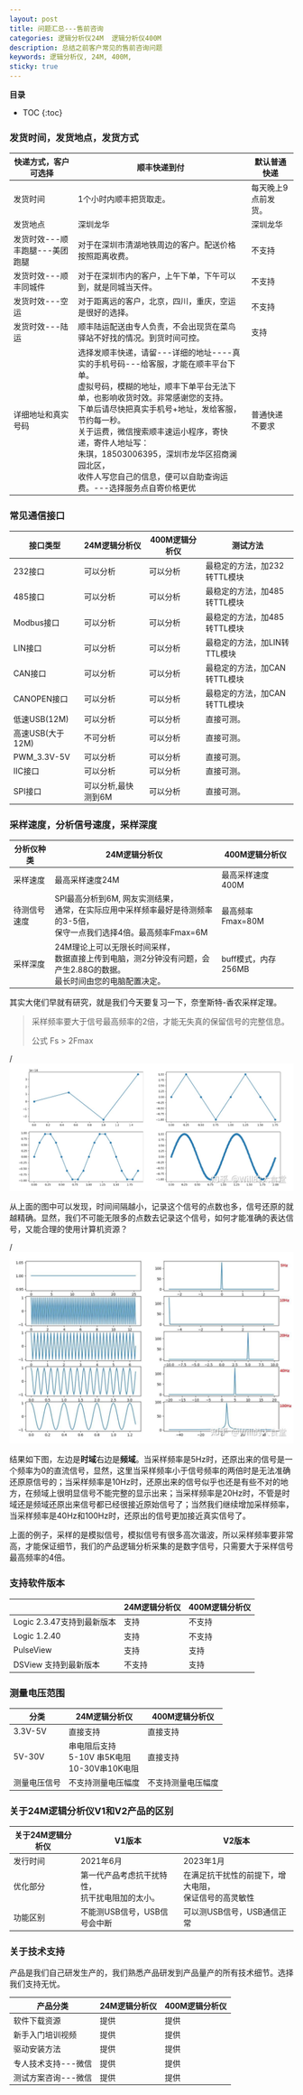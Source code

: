 ```yaml
---
layout: post
title: 问题汇总---售前咨询
categories: 逻辑分析仪24M  逻辑分析仪400M
description: 总结之前客户常见的售前咨询问题
keywords: 逻辑分析仪, 24M, 400M, 
sticky: true  
---
```


**目录**

* TOC
{:toc}

### 发货时间，发货地点，发货方式

| 快递方式，客户可选择           | 顺丰快递到付                                                 | 默认普通快递        |
| ------------------------------ | ------------------------------------------------------------ | ------------------- |
| 发货时间                       | 1个小时内顺丰把货取走。                                      | 每天晚上9点前发货。 |
| 发货地点                       | 深圳龙华                                                     | 深圳龙华            |
| 发货时效---顺丰跑腿---美团跑腿 | 对于在深圳市清湖地铁周边的客户。配送价格按照距离收费。       | 不支持              |
| 发货时效---顺丰同城件          | 对于在深圳市内的客户，上午下单，下午可以到，就是同城当天件。 | 不支持              |
| 发货时效---空运                | 对于距离远的客户，北京，四川，重庆，空运是很好的选择。       | 不支持              |
| 发货时效---陆运                | 顺丰陆运配送由专人负责，不会出现货在菜鸟驿站不好找的情况。到货时间可控。 | 支持                |
| 详细地址和真实号码             | 选择发顺丰快递，请留---详细的地址----真实的手机号码---给客服，才能在顺丰平台下单。<br />虚拟号码，模糊的地址，顺丰下单平台无法下单，也影响收货时效。非常感谢您的支持。<br />下单后请尽快把真实手机号+地址，发给客服，节约每一秒。<br />关于运费，微信搜索顺丰速运小程序，寄快递，寄件人地址写：<br />朱琪，18503006395，深圳市龙华区招商澜园北区，<br />收件人写您自己的信息，便可以自助查询运费。---选择服务点自寄价格更优 | 普通快递不要求      |

### 常见通信接口

| 接口类型         | 24M逻辑分析仪       | 400M逻辑分析仪 | 测试方法                     |
| ---------------- | ------------------- | -------------- | ---------------------------- |
| 232接口          | 可以分析            | 可以分析       | 最稳定的方法，加232转TTL模块 |
| 485接口          | 可以分析            | 可以分析       | 最稳定的方法，加485转TTL模块 |
| Modbus接口       | 可以分析            | 可以分析       | 最稳定的方法，加485转TTL模块 |
| LIN接口          | 可以分析            | 可以分析       | 最稳定的方法，加LIN转TTL模块 |
| CAN接口          | 可以分析            | 可以分析       | 最稳定的方法，加CAN转TTL模块 |
| CANOPEN接口      | 可以分析            | 可以分析       | 最稳定的方法，加CAN转TTL模块 |
| 低速USB(12M)     | 可以分析            | 可以分析       | 直接可测。                   |
| 高速USB(大于12M) | 不可分析            | 可以分析       | 直接可测。                   |
| PWM_3.3V-5V      | 可以分析            | 可以分析       | 直接可测。                   |
| IIC接口          | 可以分析            | 可以分析       | 直接可测。                   |
| SPI接口          | 可以分析,最快测到6M | 可以分析       | 直接可测。                   |

### 采样速度，分析信号速度，采样深度

| 分析仪种类 | 24M逻辑分析仪 | 400M逻辑分析仪 |
| ---------- | ------------- | -------------- |
| 采样速度   | 最高采样速度24M  | 最高采样速度400M |
| 待测信号速度           | SPI最高分析到6M, 网友实测结果，<br />通常，在实际应用中采样频率最好是待测频率的3-5倍，<br />保守一点我们选择4倍。最高频率Fmax=6M | 最高频率Fmax=80M |
| 采样深度 | 24M理论上可以无限长时间采样，<br />数据直接上传到电脑，测2分钟没有问题，会产生2.88G的数据。<br />最长时间由您的电脑配置决定。 | buff模式，内存256MB |

其实大佬们早就有研究，就是我们今天要复习一下，奈奎斯特-香农采样定理。

> 采样频率要大于信号最高频率的2倍，才能无失真的保留信号的完整信息。
>
> 公式 Fs > 2Fmax

/![](/images/posts/logic/get-sig1.jpg)

从上面的图中可以发现，时间间隔越小，记录这个信号的点数也多，信号还原的就越精确。显然，我们不可能无限多的点数去记录这个信号，如何才能准确的表达信号，又能合理的使用计算机资源？

/![](/images/posts/logic/get-sig2.jpg)

结果如下图，左边是**时域**右边是**频域**。当采样频率是5Hz时，还原出来的信号是一个频率为0的直流信号，显然，这里当采样频率小于信号频率的两倍时是无法准确还原原信号的；当采样频率是10Hz时，还原出来的信号似乎也还是有些不对的地方，在频域上很明显信号不能完整的显示出来；当采样频率是20Hz时，不管是时域还是频域还原出来信号都已经很接近原始信号了；当然我们继续增加采样频率，当采样频率是40Hz和100Hz时，还原出的信号更加接近真实信号了。

上面的例子，采样的是模拟信号，模拟信号有很多高次谐波，所以采样频率要非常高，才能保证细节，我们的产品逻辑分析采集的是数字信号，只需要大于采样信号最高频率的4倍。

### 支持软件版本

|                            | 24M逻辑分析仪 | 400M逻辑分析仪 |
| -------------------------- | ------------- | -------------- |
| Logic 2.3.47支持到最新版本 | 支持          | 不支持         |
| Logic 1.2.40               | 支持          | 不支持         |
| PulseView                  | 支持          | 支持           |
| DSView 支持到最新版本      | 不支持        | 支持           |

### 测量电压范围

| 分类         | 24M逻辑分析仪                                         | 400M逻辑分析仪     |
| ------------ | ----------------------------------------------------- | ------------------ |
| 3.3V-5V      | 直接支持                                              | 直接支持           |
| 5V-30V       | 串电阻后支持<br />5-10V 串5K电阻<br />10-30V串10K电阻 | 直接支持           |
| 测量电压信号 | 不支持测量电压幅度                                    | 不支持测量电压幅度 |

### 关于24M逻辑分析仪V1和V2产品的区别

| 关于24M逻辑分析仪 | V1版本                                               | V2版本                                                     |
| ----------------- | ---------------------------------------------------- | ---------------------------------------------------------- |
| 发行时间          | 2021年6月                                            | 2023年1月                                                  |
| 优化部分          | 第一代产品考虑抗干扰特性，<br />抗干扰电阻加的太小。 | 在满足抗干扰性的前提下，增大电阻，<br />保证信号的高灵敏性 |
| 功能区别          | 不能测USB信号，USB信号会中断                         | 可以测USB信号，USB通信正常                                 |

### 关于技术支持

产品是我们自己研发生产的，我们熟悉产品研发到产品量产的所有技术细节。选择我们支持无忧。

| 产品分类            | 24M逻辑分析仪 | 400M逻辑分析仪 |
| ------------------- | ------------- | -------------- |
| 软件下载资源        | 提供          | 提供           |
| 新手入门培训视频    | 提供          | 提供           |
| 驱动安装方法        | 提供          | 提供           |
| 专人技术支持---微信 | 提供          | 提供           |
| 测试方案咨询---微信 | 提供          | 提供           |


